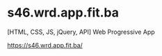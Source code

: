 # s46.wrd.app.fit.ba
[HTML, CSS, JS, jQuery, API] Web Progressive App 


https://s46.wrd.app.fit.ba/
